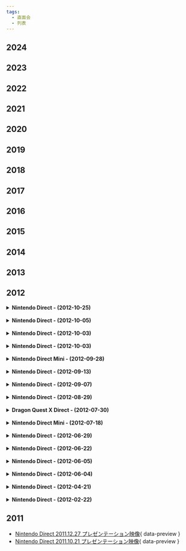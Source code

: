```yaml
---
tags:
  - 直面会
  - 列表
---
```


## 2024



## 2023



## 2022



## 2021



## 2020



## 2019



## 2018



## 2017



## 2016



## 2015



## 2014



## 2013



## 2012

<details>
	<summary><b>Nintendo Direct - (2012-10-25)</b></summary>
	<p>2012 年 10 月 25 日，任天堂召开直播会，介绍 3DS 游戏的新消息和已公布的 WiiU 游戏的后续消息。</p>
	<dl>
		<dt>日版标题</dt>
		<dd>Nintendo Direct 2012.10.25 プレゼンテーション映像</dd>
		<dt>美版标题</dt>
		<dd>Nintendo Direct 10.25.12</dd>
		<dt>时间</dt>
		<dd>2012 年 10 月 25 日 东京时间 20 点</dd>
		<dt>播放地区</dt>
		<dd>
			<ul>
				<li>日本</li>
				<li>北美</li>
			</ul>
		</dd>
		<dt>主持人</dt>
		<dd>岩田聪</dd>
		<dt>其他人员</dt>
		<dd>
			<ol>
				<li>巧舟</li>
				<li>齐藤阳介</li>
				<li>辻本良三</li>
			</ol>
		</dd>
		<dt>主要内容</dt>
		<dd>
			<ol>
				<li>大合奏乐团兄弟 P</li>
				<li>新超级马力欧兄弟 2</li>
				<li>来吧 动物森友会</li>
				<li>终极军团</li>
				<li>宝可梦不可思议的迷宫 极大之门与无限迷宫</li>
				<li>雷顿教授 VS 逆转裁判</li>
				<li>纸片马力欧 超级贴纸</li>
				<li>勇者斗恶龙 10</li>
				<li>怪物猎人 3G HD</li>
				<li>路易吉洋馆 2</li>
			</ol>
		</dd>
		<dt>备注</dt>
		<dd>日版直播会与美版直播会有较大差异。</dd>
	</dl>
</details>

<br />

<details>
	<summary><b>Nintendo Direct - (2012-10-05)</b></summary>
	<p>2012 年 10 月 5 日，任天堂第一次召开动物森友会直播会，介绍 3DS 游戏《来吧 动物森友会》的消息。</p>
	<dl>
		<dt>日版标题</dt>
		<dd>とびだせ どうぶつの森 Direct 2012.10.5</dd>
		<dt>时间</dt>
		<dd>2012 年 10 月 5 日 东京时间 20 点</dd>
		<dt>播放地区</dt>
		<dd>日本</dd>
		<dt>主持人</dt>
		<dd>岩田聪</dd>
		<dt>其他人员</dt>
		<ul>
			<li>江口胜也</li>
			<li>京极绫</li>
			<li>毛吕功</li>
			<li>保坂有纱</li>
			<li>高桥幸嗣</li>
			<li>户高一生</li>
		</ul>
		<dt>主要内容</dt>
		<dd>《来吧 动物森友会》场景、家居设计、音乐、多人模式等。</dd>
		<dt>备注</dt>
		<dd>任天堂第一次动物森友会直播会。</dd>
	</dl>
</details>

<br />

<details>
	<summary><b>Nintendo Direct - (2012-10-03)</b></summary>
	<p>2012 年 10 月 3 日，任天堂召开迷你直播会，介绍任天堂 3DS LL 的消息。</p>
	<dl>
		<dt>日版标题</dt>
		<dd>ちょっと Nintendo Direct ニンテンドー 3DS LL 2012.10.3</dd>
		<dt>时间</dt>
		<dd>2012 年 10 月 3 日 东京时间 10 点</dd>
		<dt>播放地区</dt>
		<dd>日本</dd>
		<dt>主持人</dt>
		<dd>岩田聪</dd>
	</dl>
</details>

<br />

<details>
	<summary><b>Nintendo Direct - (2012-10-03)</b></summary>
	<dl>
		<dt>日版标题</dt>
		<dd>ちょっと Nintendo Direct ニンテンドー e ショップ 2012.10.3</dd>
		<dt>时间</dt>
		<dd>2012 年 10 月 3 日 东京时间 10 点</dd>
		<dt>播放地区</dt>
		<dd>日本</dd>
		<dt>主持人</dt>
		<dd>岩田聪</dd>
		<dt>备注</dt>
		<dd>任天堂 e 商店在 2011 年 6 月 7 日开始服务，可以下载 DLC 或试玩版；2012 年 7 月 28 日开始提供软件的下载版。</dd>
	</dl>
</details>

<br />

<details>
	<summary><b>Nintendo Direct Mini - (2012-09-28)</b></summary>
	<p>2012 年 9 月 28 日，任天堂召开迷你直播会，介绍 3DS 游戏《新超级马力欧兄弟 2》的消息。</p>
	<dl>
		<dt>日版标题</dt>
		<dd>ちょっと Nintendo Direct New スーパーマリオブラザーズ 2 2012.9.28</dd>
		<dt>美版标题</dt>
		<dd>Nintendo Direct Mini</dd>
		<dt>时间</dt>
		<dd>2012 年 9 月 28 日 东京时间 12 点</dd>
		<dt>播放地区</dt>
		<dd>
			<ul>
				<li>日本</li>
				<li>北美</li>
				<li>欧洲</li>
			</ul>
		</dd>
		<dt>主持人</dt>
		<dd>岩田聪</dd>
		<dt>主要内容</dt>
		<dd>新超级马力欧兄弟 2</dd>
		<dt>备注</dt>
		<dd>这次任天堂直播会并非同步进行，美国、欧洲任天堂在 2012 年 10 月 2 日举行该迷你直播会。</dd>
	</dl>
</details>

<br />

<details>
	<summary><b>Nintendo Direct - (2012-09-13)</b></summary>
	<p>2012 年 9 月 13 日，任天堂召开 Wii U 直播会，介绍 Wii U 游戏的消息。</p>
	<dl>
		<dt>日版标题</dt>
		<dd>Nintendo Direct Wii U Preview プレゼンテーション映像</dd>
		<dt>美版标题</dt>
		<dd>Wii U Preview Presentation</dd>
		<dt>时间</dt>
		<dd>2012 年 9 月 13 日 东京时间 23 点</dd>
		<dt>播放地区</dt>
		<dd>
			<ul>
				<li>日本</li>
				<li>北美</li>
				<li>欧洲</li>
			</ul>
		</dd>
		<dt>主持人</dt>
		<dd>岩田聪</dd>
		<dt>其他人员</dt>
		<dd>迈克尔·安塞尔</dd>
		<dt>主要内容</dt>
		<dd>
			<ol>
				<li>新超级马力欧兄弟 U</li>
				<li>任天堂乐园</li>
				<li>瓦力欧游戏</li>
				<li>无双大蛇 2 超越</li>
				<li>铁拳 TT2</li>
				<li>僵尸 U</li>
				<li>刺客信条 3</li>
				<li>雷曼传奇</li>
				<li>蝙蝠侠 阿甘之城</li>
				<li>质量效应 3 特别版</li>
				<li>FIFA 13</li>
				<li>神奇 101</li>
				<li>蓓优妮塔 2</li>
			</ol>
		</dd>
		<dt>备注</dt>
		<dd>日版直播会与美版直播会有较大差异。</dd>
	</dl>
</details>

<br />

<details>
	<summary><b>Nintendo Direct - (2012-09-07)</b></summary>
	<p>2012年9月7日，任天堂召开迷你直播会，介绍3DS游戏《突破极限脑的5分钟魔鬼锻炼》的消息。</p>
	<dl>
		<dt>日版标题</dt>
		<dd>ちょっと Nintendo Direct ものすごく脳を鍛える5分間の鬼トレーニング 2012.9.7</dd>
		<dt>时间</dt>
		<dd>2012 年 9 月 7 日 东京时间 15 点</dd>
		<dt>播放地区</dt>
		<dd>日本</dd>
		<dt>主持人</dt>
		<dd>岩田聪</dd>
		<dt>其他人员</dt>
		<dd>
			<ul>
				<li>菅广文</li>
				<li>宇治原史规</li>
			</ul>
		</dd>
	</dl>
</details>

<br />

<details>
	<summary><b>Nintendo Direct - (2012-08-29)</b></summary>
	<p>2012 年 8 月 29 日，任天堂召开直播会，介绍关于 Wii 和 3DS 游戏的消息。</p>
	<dl>
		<dt>日版标题</dt>
		<dd>Nintendo Direct 2012.8.29 プレゼンテーション映像</dd>
		<dt>时间</dt>
		<dd>2012 年 8 月 29 日 东京时间 20 点</dd>
		<dt>播放地区</dt>
		<dd>日本</dd>
		<dt>主持人</dt>
		<dd>岩田聪</dd>
		<dt>其他人员</dt>
		<dd>
			<ul>
				<li>日野晃博</li>
				<li>天野裕介</li>
				<li>楳图一雄</li>
				<li>山名学</li>
			</ul>
		</dd>
		<dt>主要内容</dt>
		<dd>
			<ul>
				<li>新超级马力欧兄弟 2</li>
				<li>勇气默示录</li>
				<li>雷顿教授与超文明 A 的遗产</li>
				<li>新绘心教室</li>
				<li>来吧 动物森友会</li>
				<li>纸片马力欧 超级贴纸</li>
				<li>电波人的 RPG 2</li>
			</ul>
		</dd>
		<dt>备注</dt>
		<dd>
			<p>日版直播会结束后，有新超级马力欧兄弟 2 介绍视频、勇气默示录映像、楳图一雄体验新绘心教室、社长问讯 电波人的 RPG 2。</p>
		</dd>
	</dl>
</details>

<br />

<details>
	<summary><b>Dragon Quest X Direct - (2012-07-30)</b></summary>
	<p>2012年7月30日，任天堂召开勇者斗恶龙10直播会，介绍Wii游戏《勇者斗恶龙10》的消息。</p>
	<dl>
		<dt>日版标题</dt>
		<dd>ドラゴンクエストX Direct 2012.7.30</dd>
		<dt>时间</dt>
		<dd>2012 年 7 月 30 日 东京时间 20 点</dd>
		<dt>播放地区</dt>
		<dd>日本</dd>
		<dt>主持人</dt>
		<dd>岩田聪</dd>
		<dt>其他人员</dt>
		<dd>
			<ul>
				<li>堀井雄二</li>
				<li>藤泽仁</li>
				<li>齐藤阳介</li>
			</ul>
		</dd>
	</dl>
</details>

<br />

<details>
	<summary><b>Nintendo Direct Mini - (2012-07-18)</b></summary>
	<p>2012 年 7 月 18 日，任天堂召开迷你直播会，介绍 3DS 游戏《突破极限脑的 5 分钟魔鬼锻炼》的消息。</p>
	<dl>
		<dt>日版标题</dt>
		<dd>ちょっと Nintendo Direct ものすごく脳を鍛える5分間の鬼トレーニング 2012.7.18</dd>
		<dt>时间</dt>
		<dd>2012 年 7 月 18 日 东京时间 19 点</dd>
		<dt>播放地区</dt>
		<dd>日本</dd>
		<dt>主持人</dt>
		<dd>岩田聪</dd>
		<dt>其他人员</dt>
		<dd>川岛隆太</dd>
		<dt>主要内容</dt>
		<dd>突破极限脑的 5 分钟魔鬼锻炼</dd>
		<dt>备注</dt>
		<dd>任天堂直播会首次采用迷你直播会的形式。2012年7月17日，任天堂在 Youtube 开设任天堂直播会频道，此后开始在 Youtube 播出直播会。</dd>
	</dl>
</details>

<br />

<details>
	<summary><b>Nintendo Direct - (2012-06-29)</b></summary>
	<p>2012年6月29日，任天堂召开快乐足球直播会，介绍3DS游戏《口袋足球联赛 快乐足球》的消息。</p>
	<dl>
		<dt>日版标题</dt>
		<dd>ポケットサッカーリーグ カルチョビット Direct 2012.6.29</dd>
		<dt>时间</dt>
		<dd>2012 年 6 月 29 日 东京时间 20 点</dd>
		<dt>播放地区</dt>
		<dd>日本</dd>
		<dt>主持人</dt>
		<dd>岩田聪</dd>
		<dt>其他人员</dt>
		<dd>
			<ul>
				<li>博多华丸</li>
				<li>博多大吉</li>
				<li>杉本大地</li>
				<li>久保裕也</li>
				<li>西野朗</li>
			</ul>
		</dd>
		<dt>主要内容</dt>
		<dd>口袋足球联赛 快乐足球</dd>
		<dt>备注</dt>
		<dd>任天堂直播会首次采用一场只介绍一个游戏的形式。直播会中久保裕也选手在 2016 年到 2018 年代表日本国家队出场，西野朗教练在 2018 年俄罗斯世界杯期间担任日本国家队主教练。</dd>
	</dl>
</details>

<br />

<details>
	<summary><b>Nintendo Direct - (2012-06-22)</b></summary>
	<p>2012 年 6 月 22 日，任天堂召开直播会，介绍 3DS 软件的消息。</p>
	<dl>
		<dt>日版标题</dt>
		<dd>Nintendo Direct 2012.6.22 プレゼンテーション映像</dd>
		<dt>美版标题</dt>
		<dd>Nintendo Direct 6.21.2012</dd>
		<dt>时间</dt>
		<dd>2012 年 6 月 22 日 东京时间 12 点</dd>
		<dt>播放地区</dt>
		<ul>
			<li>日本</li>
			<li>北美</li>
			<li>欧洲</li>
		</ul>
		<dt>主持人</dt>
		<dd>岩田聪</dd>
		<dt>其他人员</dt>
		<dd>
			<ul>
				<li>有野晋哉</li>
				<li>对战卡牌子</li>
			</ul>
		</dd>
		<dt>主要内容</dt>
		<dd>
			<ol>
				<li>零 真红之蝶</li>
				<li>勇者斗恶龙 10</li>
				<li>宝可梦 黑 2/白 2</li>
				<li>对战卡牌</li>
				<li>快乐足球</li>
				<li>新超级马力欧兄弟 2</li>
				<li>脑锻炼魔鬼特训</li>
				<li>3DS LL</li>
				<li>新绘心教室</li>
				<li>来吧 动物森友会</li>
			</ol>
		</dd>
		<dt>备注</dt>
		<dd>日版直播会结束后，有勇者斗恶龙 10 介绍视频、零 真红之蝶体验映像、游戏中心 CX 有野的挑战 星之卡比 20 周年特别收藏版篇、马力欧艺人挑战新超马兄弟 2。日版直播会与美版直播会有较大差异。</dd>
	</dl>
</details>

<br />

<details>
	<summary><b>Nintendo Direct - (2012-06-05)</b></summary>
	<p>2012 年 6 月 5 日，任天堂召开 E3 发布会，介绍 Wii U 的硬件及面向美国的任天堂与第三方的软件。</p>
	<dl>
		<dt>日版标题</dt>
		<dd>任天堂 E3 2012 プレゼンテーション映像</dd>
		<dt>美版标题</dt>
		<dd>Nintendo All-Access Presentation @ E3 2012</dd>
		<dt>时间地点</dt>
		<dd>2012 年 6 月 5 日 当地时间 9 点 美国洛杉矶 诺基亚剧院</dd>
		<dt>主持人</dt>
		<dd>雷吉</dd>
		<dt>其他人员</dt>
		<dd>
			<ul>
				<li>宫本茂</li>
				<li>马丁·特朗布莱</li>
				<li>科特·莫菲特</li>
				<li>伊维斯·吉尔莫特</li>
				<li>江口胜也</li>
			</ul>
		</dd>
		<dt>主要内容</dt>
		<dd>
			<ol>
				<li>皮克敏 3</li>
				<li>新超级马力欧兄弟 U</li>
				<li>蝙蝠侠 阿甘之城</li>
				<li>Wii fit U</li>
				<li>新超级马力欧兄弟 2</li>
				<li>纸片马力欧 超级贴纸</li>
				<li>路易吉洋馆 2</li>
				<li>乐高都市 卧底风云</li>
				<li>舞力全开 4</li>
				<li>任天堂大陆</li>
			</ol>
		</dd>
		<dt>备注</dt>
		<dd>E3 发布会结束后，日本任天堂又播出了岩田聪介绍 Wii U 游戏的视频。</dd>
	</dl>
</details>

<br />

<details>
	<summary><b>Nintendo Direct - (2012-06-04)</b></summary>
	<p>2012 年 6 月 4 日，任天堂召开 E3 展前直播会，介绍有关 Wii U 的最新消息。</p>
	<dl>
		<dt>日版标题</dt>
		<dd>Nintendo Direct Pre E3 プレゼンテーション映像</dd>
		<dt>美版标题</dt>
		<dd>Nintendo Direct Pre E3 2012</dd>
		<dt>时间</dt>
		<dd>2012 年 6 月 4 日 东京时间 7 点</dd>
		<dt>播放地区</dt>
		<ul>
			<li>日本</li>
			<li>北美</li>
			<li>欧洲</li>
		</ul>
		<dt>主持人</dt>
		<dd>岩田聪</dd>
		<dt>主要内容</dt>
		<dd>
			<ul>
				<li>Wii U GamePad</li>
				<li>Miiverse</li>
			</ul>
		</dd>
	</dl>
</details>

<br />

<details>
	<summary><b>Nintendo Direct - (2012-04-21)</b></summary>
	<p>2012 年 4 月 21 日，任天堂召开直播会，介绍任天堂平台将发售游戏的最新消息。</p>
	<dl>
		<dt>日版标题</dt>
		<dd>Nintendo Direct 2012.4.21 プレゼンテーション映像</dd>
		<dt>时间</dt>
		<dd>2012 年 4 月 21 日 东京时间 12 点</dd>
		<dt>播放地区</dt>
		<dd>
			<ul>
				<li>日本</li>
				<li>欧洲</li>
			</ul>
		</dd>
		<dt>主持人</dt>
		<dd>岩田聪</dd>
		<dt>主要内容</dt>
		<dd>
			<ol>
				<li>宝可梦 黑 2/白 2</li>
				<li>世界树迷宫 4 传承的巨神</li>
				<li>交叉领域计划</li>
				<li>马力欧网球 OPEN</li>
				<li>新光神话 帕露蒂娜之镜</li>
				<li>火焰纹章 觉醒</li>
			</ol>
		</dd>
		<dt>备注</dt>
		<dd>日版直播会结束后，有世界树迷宫 4 传承的巨神、卡片召唤师和新光神话 帕露蒂娜之镜的介绍视频。</dd>
	</dl>
</details>

<br />

<details>
	<summary><b>Nintendo Direct - (2012-02-22)</b></summary>
	<p>2012 年 2 月 22 日，任天堂召开直播会，介绍任天堂平台将发售游戏的最新消息。</p>
	<dl>
		<dt>日版标题</dt>
		<dd>Nintendo Direct 2012.2.22 プレゼンテーション映像</dd>
		<dt>美版标题</dt>
		<dd>Nintendo Direct 2.22.2012 - Reggie Fils-Aime Presents Nintendo Updates</dd>
	 	<dt>时间</dt>
		<dd>2012 年 2 月 22 日 东京时间 20 点</dd>
		<dt>播放地区</dt>
		<dd>
			<ul>
				<li>日本</li>
				<li>北美</li>
				<li>欧洲</li>
			</ul>
		</dd>
		<dt>主持人</dt>
		<dd>岩田聪</dd>
		<dt>其他人员</dt>
		<dd>有野晋哉</dd>
		<dt>主要内容</dt>
		<dd>
			<ol>
				<li>新光神话 帕露蒂娜之镜</li>
				<li>火焰纹章 觉醒</li>
				<li>宝可梦＋信长的野望</li>
				<li>马力欧网球 OPEN</li>
				<li>零 真红之蝶</li>
				<li>世界树迷宫 4 传承的巨神</li>
			</ol>
		</dd>
		<dt>备注</dt>
		<dd>日版直播会结束后，有王国之心 3D 介绍视频、游戏中心 CX 有野的挑战 3DSVC 篇。日版直播会与美版直播会有较大差异。</dd>
	</dl>
</details>



## 2011

- [Nintendo Direct 2011.12.27 プレゼンテーション映像](./2011/2011-12-27-Nintendo-Direct.md){ data-preview }
- [Nintendo Direct 2011.10.21 プレゼンテーション映像](./2011/2011-10-21-Nintendo-Direct.md){ data-preview }
